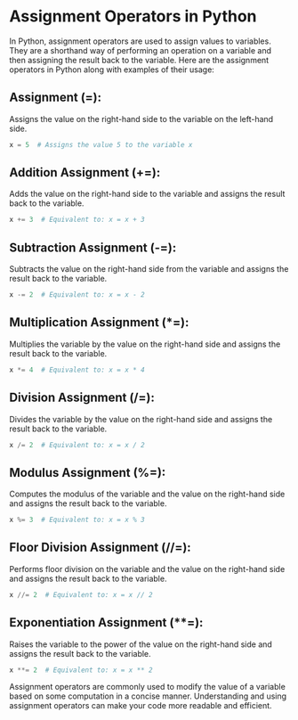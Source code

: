 # Assignment Operators in Python

In Python, assignment operators are used to assign values to variables. They are a shorthand way of performing an operation on a variable and then assigning the result back to the variable. Here are the assignment operators in Python along with examples of their usage:


## Assignment (=): 
Assigns the value on the right-hand side to the variable on the left-hand side.

```python
x = 5  # Assigns the value 5 to the variable x
```

## Addition Assignment (+=): 
Adds the value on the right-hand side to the variable and assigns the result back to the variable.

```python
x += 3  # Equivalent to: x = x + 3
```

## Subtraction Assignment (-=): 
Subtracts the value on the right-hand side from the variable and assigns the result back to the variable.

```python
x -= 2  # Equivalent to: x = x - 2
```

## Multiplication Assignment (*=): 
Multiplies the variable by the value on the right-hand side and assigns the result back to the variable.

```python
x *= 4  # Equivalent to: x = x * 4
```

## Division Assignment (/=): 
Divides the variable by the value on the right-hand side and assigns the result back to the variable.

```python
x /= 2  # Equivalent to: x = x / 2
```

## Modulus Assignment (%=): 
Computes the modulus of the variable and the value on the right-hand side and assigns the result back to the variable.

```python
x %= 3  # Equivalent to: x = x % 3
```

## Floor Division Assignment (//=): 
Performs floor division on the variable and the value on the right-hand side and assigns the result back to the variable.

```python
x //= 2  # Equivalent to: x = x // 2
```

## Exponentiation Assignment (**=): 
Raises the variable to the power of the value on the right-hand side and assigns the result back to the variable.

```python
x **= 2  # Equivalent to: x = x ** 2
```

Assignment operators are commonly used to modify the value of a variable based on some computation in a concise manner. Understanding and using assignment operators can make your code more readable and efficient.